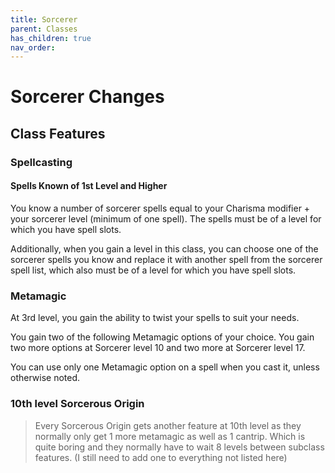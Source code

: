 ```yaml
---
title: Sorcerer
parent: Classes
has_children: true
nav_order: 
---
```


# Sorcerer Changes
## Class Features

### Spellcasting
#### Spells Known of 1st Level and Higher
You know a number of sorcerer spells equal to your Charisma modifier + your sorcerer level (minimum of one spell). The spells must be of a level for which you have spell slots.

Additionally, when you gain a level in this class, you can choose one of the sorcerer spells you know and replace it with another spell from the sorcerer spell list, which also must be of a level for which you have spell slots.

### Metamagic
At 3rd level, you gain the ability to twist your spells to suit your needs. 

You gain two of the following Metamagic options of your choice. You gain two more options at Sorcerer level 10 and two more at Sorcerer level 17.

You can use only one Metamagic option on a spell when you cast it, unless otherwise noted.

### 10th level Sorcerous Origin
> Every Sorcerous Origin gets another feature at 10th level as they normally only get 1 more metamagic as well as 1 cantrip. Which is quite boring and they normally have to wait 8 levels between subclass features. (I still need to add one to everything not listed here)

